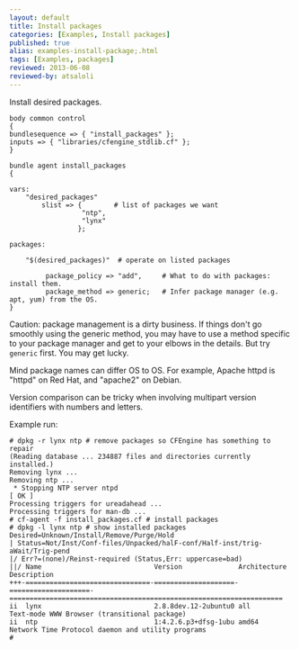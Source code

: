 ```yaml
---
layout: default
title: Install packages
categories: [Examples, Install packages]
published: true
alias: examples-install-package;.html
tags: [Examples, packages]
reviewed: 2013-06-08
reviewed-by: atsaloli
---
```



Install desired packages.

```cf3
body common control
{
bundlesequence => { "install_packages" };
inputs => { "libraries/cfengine_stdlib.cf" };
}

bundle agent install_packages
{

vars:
    "desired_packages"
        slist => {        # list of packages we want
                  "ntp",
                  "lynx"
                 };

packages:

    "$(desired_packages)"  # operate on listed packages

         package_policy => "add",     # What to do with packages: install them.
         package_method => generic;   # Infer package manager (e.g. apt, yum) from the OS.
}
```

Caution: package management is a dirty business. If things don't go smoothly
using the generic method, you may have to use a method specific to your package
manager and get to your elbows in the details. But try `generic` first. You
may get lucky.

Mind package names can differ OS to OS.  For example, Apache httpd
is "httpd" on Red Hat, and "apache2" on Debian.  

Version comparison can be tricky when involving multipart version
identifiers with numbers and letters.

Example run:

```
# dpkg -r lynx ntp # remove packages so CFEngine has something to repair
(Reading database ... 234887 files and directories currently installed.)
Removing lynx ...
Removing ntp ...
 * Stopping NTP server ntpd                                                                                                                     [ OK ] 
Processing triggers for ureadahead ...
Processing triggers for man-db ...
# cf-agent -f install_packages.cf # install packages
# dpkg -l lynx ntp # show installed packages
Desired=Unknown/Install/Remove/Purge/Hold
| Status=Not/Inst/Conf-files/Unpacked/halF-conf/Half-inst/trig-aWait/Trig-pend
|/ Err?=(none)/Reinst-required (Status,Err: uppercase=bad)
||/ Name                            Version              Architecture         Description
+++-===============================-====================-====================-====================================================================
ii  lynx                            2.8.8dev.12-2ubuntu0 all                  Text-mode WWW Browser (transitional package)
ii  ntp                             1:4.2.6.p3+dfsg-1ubu amd64                Network Time Protocol daemon and utility programs
# 
```
